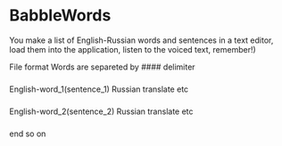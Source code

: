 # BabbleWords

You make a list of English-Russian words and sentences in a text editor, load them into the application, listen to the voiced text, remember!)

File format
Words are separeted by #### delimiter

###
English-word_1(sentence_1)
Russian translate
etc
###
English-word_2(sentence_2)
Russian translate
etc
###
end so on


